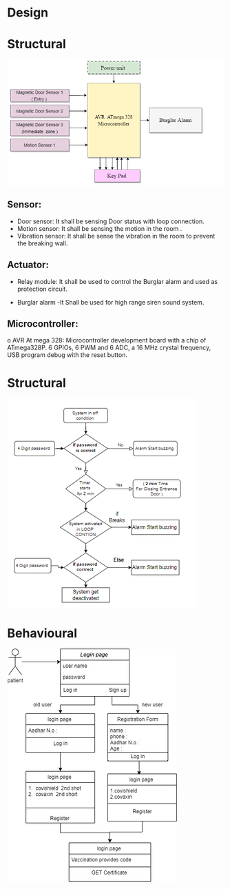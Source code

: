 # Design
# Structural
   ![Block diagram](https://github.com/rajprasanth27k/M2-EmbSys/blob/c39aa33b6ed3a824965a49f912af5f63a002783c/Project/2_Architecture/Block%20diagram.PNG)

## Sensor:
* Door sensor: It shall be sensing Door status with loop connection.
* Motion sensor: It shall be sensing the motion in the room .
* Vibration sensor: It shall be sense the vibration in  the room to prevent the breaking wall.
## Actuator:
* Relay module: It shall be used to control the Burglar alarm and used as protection circuit. 
		
* Burglar alarm -It Shall be used for high range siren sound system.  

## Microcontroller: 
o	AVR At mega 328: Microcontroller development board with a chip of ATmega328P. 6 GPIOs, 6 PWM and 6 ADC, a 16 MHz crystal frequency, USB program debug with the reset button. 





  # Structural
   ![Flow Chart](https://github.com/rajprasanth27k/M2-EmbSys/blob/c39aa33b6ed3a824965a49f912af5f63a002783c/Project/2_Architecture/Flow%20Chart.PNG)
  
  # Behavioural
   ![2_behavioral diagram](https://github.com/rajprasanth27k/M1_COWIN-PORTAL_UTI/blob/96a81d566a3f85af9a474fac946a9ad571b06c1d/2_Architecture/2_behavioral%20diagram.jpg)
 


